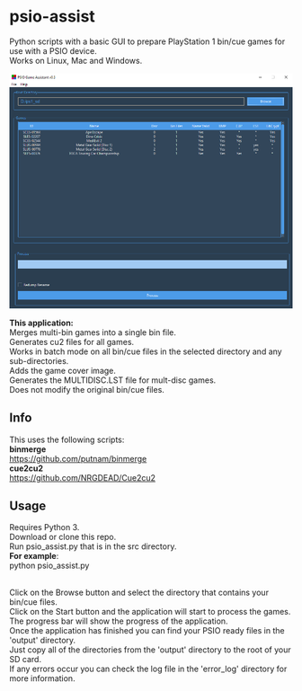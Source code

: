 # psio-assist
Python scripts with a basic GUI to prepare PlayStation 1 bin/cue games for use with a PSIO device.<br>
Works on Linux, Mac and Windows.<br>

![alt text](https://github.com/logi-26/psio-assist/blob/main/image.png?raw=true)

**This application:**<br/>
Merges multi-bin games into a single bin file.<br/>
Generates cu2 files for all games.<br/>
Works in batch mode on all bin/cue files in the selected directory and any sub-directories.<br/>
Adds the game cover image.<br/>
Generates the MULTIDISC.LST file for mult-disc games.<br/>
Does not modify the original bin/cue files.<br/>

## Info
This uses the following scripts:<br/>
**binmerge**<br/>
https://github.com/putnam/binmerge <br/>
**cue2cu2**<br/>
https://github.com/NRGDEAD/Cue2cu2

## Usage
Requires Python 3.<br/>
Download or clone this repo.<br/>
Run psio_assist.py that is in the src directory.<br/>
**For example**:<br/>
python psio_assist.py<br/><br/>

Click on the Browse button and select the directory that contains your bin/cue files.<br>
Click on the Start button and the application will start to process the games.<br>
The progress bar will show the progress of the application.<br>
Once the application has finished you can find your PSIO ready files in the 'output' directory.<br>
Just copy all of the directories from the 'output' directory to the root of your SD card.<br>
If any errors occur you can check the log file in the 'error_log' directory for more information.<br>
